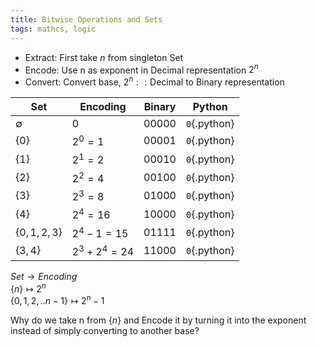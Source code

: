 ```yaml
---
title: Bitwise Operations and Sets
tags: mathcs, logic
---
```



* Extract: First take $n$ from singleton Set 
* Encode: Use n as exponent in Decimal representation $2^n$
* Convert: Convert base, $2^n :: \text{Decimal}$ to Binary representation

| Set | Encoding | Binary | Python |
| --- | --- | --- | --- |
| $\emptyset$ | $0$ | $00000$ | `0`{.python}|
| $\{0\}$ | $2^0=1$ | $00001$ | `0`{.python}|
| $\{1\}$ | $2^1=2$ | $00010$ | `0`{.python}|
| $\{2\}$ | $2^2=4$ | $00100$ | `0`{.python}|
| $\{3\}$ | $2^3=8$ | $01000$ | `0`{.python}|
| $\{4\}$ | $2^4=16$ | $10000$ | `0`{.python}|
| $\{0,1,2,3\}$ | $2^4 - 1=15$ | $01111$ | `0`{.python}|
| $\{3,4\}$ | $2^3 + 2^4=24$ | $11000$ | `0`{.python}|


$Set \rightarrow Encoding$  
$\{n\} \mapsto 2^n$  
$\{0,1,2,..n-1\} \mapsto 2^n-1$

Why do we take n from $\{n\}$ and Encode it by turning it into the exponent instead of simply converting to another base?  
